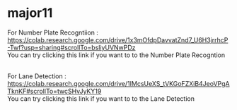 # major11

For Number Plate Recogntiion :<br>
https://colab.research.google.com/drive/1x3mOfdpDavvatZnd7_U6H3jrrhcP-Twf?usp=sharing#scrollTo=bsliyUVNwPDz<br>
You can try clicking this link if you want to to the Number Plate Recogntion<br><br>

For Lane Detection :<br>
https://colab.research.google.com/drive/1IMcsUeXS_tVKGoFZXiB4JeoVPgATknKF#scrollTo=twcSHvJyKY19<br>
You can try clicking this link if you want to to the Lane Detection<br><br>
